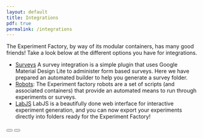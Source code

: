 ```yaml
---
layout: default
title: Integrations
pdf: true
permalink: /integrations
---
```


The Experiment Factory, by way of its modular containers, has many good friends! Take a
look below at the different options you have for integrations.

 - [Surveys](/integration-surveys) A survey integration is a simple plugin that uses Google Material Design Lite to administer form based surveys. Here we have prepared an automated builder to help you generate a survey folder.
 - [Robots](/integration-robots): The Experiment factory robots are a set of scripts (and associated containers) that provide an automated means to run through experiments or surveys.
 - [LabJS](/integration-labjs) LabJS is a beautifully done web interface for interactive experiment generation, and you can now export your experiments directly into folders ready for the Experiment Factory!


<div>
    <a href="/contribute.html"><button class="previous-button btn btn-primary"><i class="fa fa-chevron-left"></i> </button></a>
    <a href="/"><button class="next-button btn btn-primary"><i class="fa fa-chevron-right"></i> </button></a>
</div><br>
